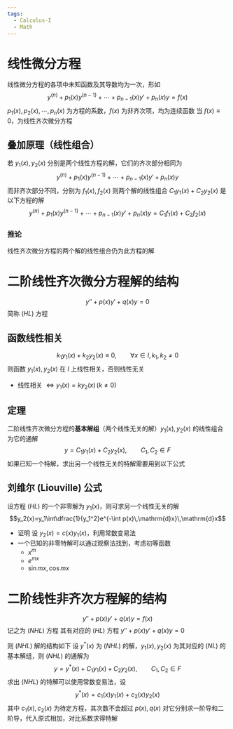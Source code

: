 ```yaml
---
tags:
  - Calculus-I
  - Math
---
```

# 线性微分方程
线性微分方程的各项中未知函数及其导数均为一次，形如
$$y^{(n)}+p_1(x)y^{(n-1)}+\cdots+p_{n-1}(x)y'+p_n(x)y=f(x)$$
$p_1(x),p_2(x),\cdots,p_n(x)$ 为方程的系数，$f(x)$ 为非齐次项，均为连续函数
当 $f(x)\equiv0$，为线性齐次微分方程
## 叠加原理（线性组合）
若 $y_1(x),y_2(x)$ 分别是两个线性方程的解，它们的齐次部分相同为
$$y^{(n)}+p_1(x)y^{(n-1)}+\cdots+p_{n-1}(x)y'+p_n(x)y$$
而非齐次部分不同，分别为 $f_1(x),f_2(x)$
则两个解的线性组合 $C_1y_1(x)+C_2y_2(x)$ 是以下方程的解
$$y^{(n)}+p_1(x)y^{(n-1)}+\cdots+p_{n-1}(x)y'+p_n(x)y=C_1f_1(x)+C_2f_2(x)$$
### 推论
线性齐次微分方程的两个解的线性组合仍为此方程的解
# 二阶线性齐次微分方程解的结构
$$y''+p(x)y'+q(x)y=0$$
简称 $(HL)$ 方程
## 函数线性相关
$$k_1y_1(x)+k_2y_2(x)\equiv0,\qquad \forall x \in I,k_1,k_2\neq0$$
则函数 $y_1(x),y_2(x)$ 在 $I$ 上线性相关，否则线性无关
- 线性相关 $\iff y_1(x)=ky_2(x)\,(k\neq0)$
## 定理
二阶线性齐次微分方程的**基本解组**（两个线性无关的解）$y_1(x),y_2(x)$ 的线性组合为它的通解
$$y=C_1y_1(x)+C_2y_2(x),\qquad C_1,C_2\in F$$
如果已知一个特解，求出另一个线性无关的特解需要用到以下公式
## 刘维尔 (Liouville) 公式
设方程 $(HL)$ 的一个非零解为 $y_1(x)$，则可求另一个线性无关的解 $$y_2(x)=y_1\int\dfrac{1}{y_1^2}e^{-\int p(x)\,\mathrm{d}x}\,\mathrm{d}x$$
- 证明 设 $y_2(x)=c(x)y_1(x)$，利用常数变易法
- 一个已知的非零特解可以通过观察法找到，考虑初等函数
	- $x^m$
	- $e^{mx}$
	- $\sin mx,\cos mx$
# 二阶线性非齐次方程解的结构
$$y''+p(x)y'+q(x)y=f(x)$$
记之为 $(NHL)$ 方程
其有对应的 $(HL)$ 方程 $y''+p(x)y'+q(x)y=0$

则 $(NHL)$ 解的结构如下
设 $y^*(x)$ 为 $(NHL)$ 的解，$y_1(x),y_2(x)$ 为其对应的 $(NL)$ 的基本解组，则 $(NHL)$ 的通解为 $$y=y^*(x)+C_1y_1(x)+C_2y_2(x),\qquad C_1,C_2\in F$$
求出 $(NHL)$ 的特解可以使用常数变易法，设 $$y^*(x)=c_1(x)y_1(x)+c_2(x)y_2(x)$$
其中 $c_1(x),c_2(x)$ 为待定方程，其次数不会超过 $p(x),q(x)$
对它分别求一阶导和二阶导，代入原式相加，对比系数求得特解

